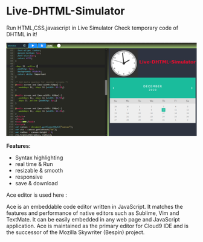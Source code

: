 # Live-DHTML-Simulator
Run HTML,CSS,javascript in Live Simulator Check temporary code of DHTML in it!

![Image of Live-Editor](image/Live-Editor.png)

**Features:**
- Syntax highlighting
- real time & Run
- resizable & smooth
- responsive
- save & download

Ace editor is used here :

Ace is an embeddable code editor written in JavaScript. It matches the features and performance of native editors such as Sublime, Vim and TextMate. It can be easily embedded in any web page and JavaScript application. Ace is maintained as the primary editor for Cloud9 IDE and is the successor of the Mozilla Skywriter (Bespin) project.
